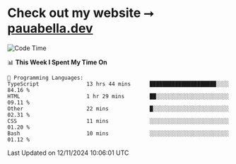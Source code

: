 # Check out my website ⭢ [pauabella.dev](https://pauabella.dev)

<!--START_SECTION:waka-->
![Code Time](http://img.shields.io/badge/Code%20Time-3%2C873%20hrs%2032%20mins-blue)

📊 **This Week I Spent My Time On** 

```text
💬 Programming Languages: 
TypeScript               13 hrs 44 mins      █████████████████████░░░░   84.16 % 
HTML                     1 hr 29 mins        ██░░░░░░░░░░░░░░░░░░░░░░░   09.11 % 
Other                    22 mins             █░░░░░░░░░░░░░░░░░░░░░░░░   02.31 % 
CSS                      11 mins             ░░░░░░░░░░░░░░░░░░░░░░░░░   01.20 % 
Bash                     10 mins             ░░░░░░░░░░░░░░░░░░░░░░░░░   01.12 % 
```


 Last Updated on 12/11/2024 10:06:01 UTC
<!--END_SECTION:waka-->

